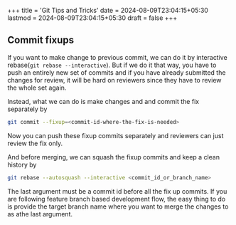 +++
title = 'Git Tips and Tricks'
date = 2024-08-09T23:04:15+05:30
lastmod = 2024-08-09T23:04:15+05:30
draft = false
+++

## Commit fixups

If you want to make change to previous commit, we can do it by interactive rebase(`git rebase --interactive`).
But if we do it that way, you have to push an entirely new set of commits and if you have already submitted the changes for review, it will be hard on reviewers since they have to review the whole set again.
<!--more-->

Instead, what we can do is make changes and and commit the fix separately by
```sh
git commit --fixup=<commit-id-where-the-fix-is-needed>
```

Now you can push these fixup commits separately and reviewers can just review the fix only.

And before merging, we can squash the fixup commits and keep a clean history by
```sh
git rebase --autosquash --interactive <commit_id_or_branch_name>
```

The last argument must be a commit id before all the fix up commits. If you are following feature branch based development flow, the easy thing to do is provide the target branch name where you want to merge the changes to as athe last argument.
